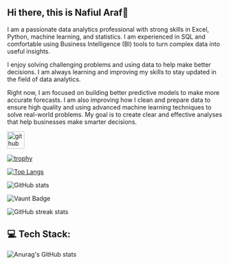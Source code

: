 ## Hi there, this is Nafiul Araf👋

I am a passionate data analytics professional with strong skills in Excel, Python, machine learning, and statistics. I am experienced in SQL and comfortable using Business Intelligence (BI) tools to turn complex data into useful insights.

I enjoy solving challenging problems and using data to help make better decisions. I am always learning and improving my skills to stay updated in the field of data analytics.

Right now, I am focused on building better predictive models to make more accurate forecasts. I am also improving how I clean and prepare data to ensure high quality and using advanced machine learning techniques to solve real-world problems. My goal is to create clear and effective analyses that help businesses make smarter decisions.


[<img src='https://cdn.jsdelivr.net/npm/simple-icons@3.0.1/icons/github.svg' alt='github' height='40'>](https://github.com/nafiul-araf)  

[![trophy](https://github-profile-trophy.vercel.app/?username=nafiul-araf)](https://github.com/ryo-ma/github-profile-trophy)

[![Top Langs](https://github-readme-stats.vercel.app/api/top-langs/?username=nafiul-araf)](https://github.com/anuraghazra/github-readme-stats)

![GitHub stats](https://github-readme-stats.vercel.app/api?username=nafiul-araf&show_icons=true)  

![Vaunt Badge](https://api.vaunt.dev/v1/github/entities/nafiul-araf/contributions?format=svg&private=false)  

![GitHub streak stats](https://streak-stats.demolab.com/?user=nafiul-araf)  


## 💻 Tech Stack:
![Anurag's GitHub stats](https://github-readme-stats.vercel.app/api?username=nafiul-araf&show_icons=true&theme=transparent)

